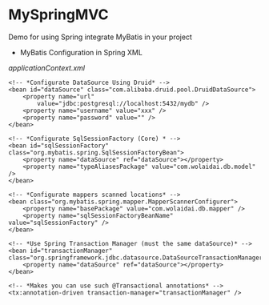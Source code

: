 # MySpringMVC

Demo for using Spring integrate MyBatis in your project


* MyBatis Configuration in Spring XML

*applicationContext.xml*


	<!-- *Configurate DataSource Using Druid* -->
	<bean id="dataSource" class="com.alibaba.druid.pool.DruidDataSource">
		<property name="url"
			value="jdbc:postgresql://localhost:5432/mydb" />
		<property name="username" value="xxx" />
		<property name="password" value="" />
	</bean>
	
	<!-- *Configurate SqlSessionFactory (Core) * -->
	<bean id="sqlSessionFactory" class="org.mybatis.spring.SqlSessionFactoryBean">
		<property name="dataSource" ref="dataSource"></property>
		<property name="typeAliasesPackage" value="com.wolaidai.db.model" />
	</bean>
	
	<!-- *Configurate mappers scanned locations* -->
	<bean class="org.mybatis.spring.mapper.MapperScannerConfigurer">
		<property name="basePackage" value="com.wolaidai.db.mapper" />
		<property name="sqlSessionFactoryBeanName" value="sqlSessionFactory" />
	</bean>
	
	<!-- *Use Spring Transaction Manager (must the same dataSource)* -->
	<bean id="transactionManager" class="org.springframework.jdbc.datasource.DataSourceTransactionManager">
		<property name="dataSource" ref="dataSource"></property>
	</bean>
	
	<!-- *Makes you can use such @Transactional annotations* -->
	<tx:annotation-driven transaction-manager="transactionManager" />
		
